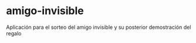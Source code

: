 # amigo-invisible
Aplicación para el sorteo del amigo invisible y su posterior demostración del regalo
